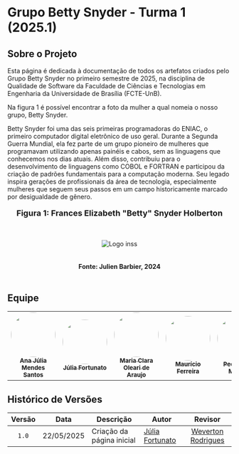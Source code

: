 # Grupo Betty Snyder - Turma 1 (2025.1)

## Sobre o Projeto

Esta página é dedicada à documentação de todos os artefatos criados pelo Grupo Betty Snyder no primeiro semestre de 2025, na disciplina de Qualidade de Software da Faculdade de Ciências e Tecnologias em Engenharia da Universidade de Brasília (FCTE-UnB).

Na figura 1 é possível encontrar a foto da mulher a qual nomeia o nosso grupo, Betty Snyder. 

Betty Snyder foi uma das seis primeiras programadoras do ENIAC, o primeiro computador digital eletrônico de uso geral. Durante a Segunda Guerra Mundial, ela fez parte de um grupo pioneiro de mulheres que programavam utilizando apenas painéis e cabos, sem as linguagens que conhecemos nos dias atuais. Além disso, contribuiu para o desenvolvimento de linguagens como COBOL e FORTRAN e participou da criação de padrões fundamentais para a computação moderna. Seu legado inspira gerações de profissionais da área de tecnologia, especialmente mulheres que seguem seus passos em um campo historicamente marcado por desigualdade de gênero.

<div align="center">
  <font size="4"><p style="text-align: center; margin-bottom: 50px;"><b>Figura 1: Frances Elizabeth "Betty" Snyder Holberton</b></p></font>
</div>

<div align="center">
<img src="../assets/img/betty.jpg" alt="Logo inss" style=" max-width: 80%; height: auto; margin-bottom: 20px;">
</div>
<div align="center">
<p style="text-align: center; margin-bottom: 50px;">
  <b>Fonte: <a href="https://www.linkedin.com/posts/julienbarbier_happy-birthday-betty-holberton-did-you-activity-7171674981515427842-a2su"></a> Julien Barbier, 2024</b>
</p>
</div>

## Equipe

<table>
  <tr>
    <td align="center">
      <a href="http://github.com/ailujana">
        <img src="http://github.com/ailujana.png" width="100" height="100" style="border-radius: 50%; object-fit: cover;" alt=""/>
        <br /><sub><b>Ana Júlia Mendes Santos</b></sub>
      </a>
    </td>
    <td align="center">
      <a href="http://github.com/julia-fortunato">
        <img src="http://github.com/julia-fortunato.png" width="100" height="100" style="border-radius: 50%; object-fit: cover;" alt=""/>
        <br /><sub><b>Júlia Fortunato</b></sub>
      </a>
    </td>
    <td align="center">
      <a href="http://github.com/Oleari19">
        <img src="http://github.com/Oleari19.png" width="100" height="100" style="border-radius: 50%; object-fit: cover;" alt=""/>
        <br /><sub><b>Maria Clara Oleari de Araujo</b></sub>
      </a>
    </td>
    <td align="center">
      <a href="https://github.com/mauricio-araujoo">
        <img src="https://github.com/mauricio-araujoo.png" width="100" height="100" style="border-radius: 50%; object-fit: cover;" alt=""/>
        <br /><sub><b>Maurício Ferreira</b></sub>
      </a>
    </td>
    <td align="center">
      <a href="http://github.com/PedroLock">
        <img src="http://github.com/PedroLock.png" width="100" height="100" style="border-radius: 50%; object-fit: cover;" alt=""/>
        <br /><sub><b>Pedro Lock Martins</b></sub>
      </a>
    </td>
    <td align="center">
      <a href="http://github.com/vevetin">
        <img src="http://github.com/vevetin.png" width="100" height="100" style="border-radius: 50%; object-fit: cover;" alt=""/>
        <br /><sub><b>Weverton Rodrigues da Costa Silva</b></sub>
      </a>
    </td>
  </tr>
</table>


## Histórico de Versões

|Versão|Data|Descrição|Autor|Revisor|
|:----:|----|---------|-----|:-------:|
|`1.0`|22/05/2025|Criação da página inicial|[Júlia Fortunato](https://github.com/julia-fortunato)|[Weverton Rodrigues](https://github.com/vevetin)|